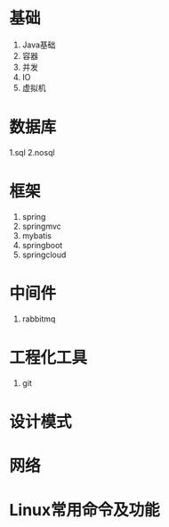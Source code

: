 # 基础
  1. Java基础
  2. 容器
  3. 并发
  4. IO
  5. 虚拟机
# 数据库
  1.sql
  2.nosql
# 框架
  1. spring
  2. springmvc
  3. mybatis
  4. springboot
  5. springcloud
# 中间件
  1. rabbitmq
# 工程化工具
  1. git
# 设计模式
# 网络
# Linux常用命令及功能
